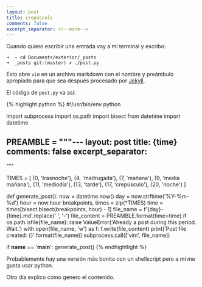```yaml
---
layout: post
title: crepúsculo
comments: false
excerpt_separator: <!--more-->
---
```


Cuando quiero escribir una entrada voy a mi terminal y escribo: 

```
➜  ~ cd Documents/exterior/_posts 
➜  _posts git:(master) ✗ ./post.py
```

Esto abre `vim` en un archivo markdown con el nombre y preámbulo apropiado para que sea después procesado por [Jekyll](http://jekyllrb.com).

El código de `post.py` va así:

{% highlight python %}
#!/usr/bin/env python

import subprocess
import os.path
import bisect
from datetime import datetime

PREAMBLE = """---
layout: post
title: {time}
comments: false
excerpt_separator: <!--more-->
---

"""

TIMES = [
    (0, 'trasnoche'),
    (4, 'madrugada'),
    (7, 'mañana'),
    (9, 'media mañana'),
    (11, 'mediodía'),
    (13, 'tarde'),
    (17, 'crepúsculo'),
    (20, 'noche')
]   


def generate_post():
    now = datetime.now()
    day = now.strftime('%Y-%m-%d')
    hour = now.hour
    breakpoints, times = zip(*TIMES)
    time = times[bisect.bisect(breakpoints, hour) - 1]
    file_name = f'{day}-{time}.md'.replace(' ', '-')
    file_content = PREAMBLE.format(time=time)
    if os.path.isfile(file_name):
        raise ValueError('Already a post during this period. Wait.')
    with open(file_name, 'w') as f:
        f.write(file_content)
    print('Post file created: {}'.format(file_name))
    subprocess.call(['vim', file_name])

if __name__ == '__main__':
    generate_post()
{% endhightlight %}

Probablemente hay una versión más bonita con un shellscript pero a mí me gusta usar python.

Otro día explico cómo genero el contenido. 
